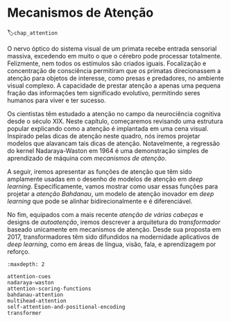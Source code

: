 # Mecanismos de Atenção
:label:`chap_attention`


O nervo óptico do sistema visual de um primata
recebe entrada sensorial massiva,
excedendo em muito o que o cérebro pode processar totalmente.
Felizmente,
nem todos os estímulos são criados iguais.
Focalização e concentração de consciência
permitiram que os primatas direcionassem a atenção
para objetos de interesse,
como presas e predadores,
no ambiente visual complexo.
A capacidade de prestar atenção a
apenas uma pequena fração das informações
tem significado evolutivo,
permitindo seres humanos
para viver e ter sucesso.

Os cientistas têm estudado a atenção
no campo da neurociência cognitiva
desde o século XIX.
Neste capítulo,
começaremos revisando uma estrutura popular
explicando como a atenção é implantada em uma cena visual.
Inspirado pelas dicas de atenção neste quadro,
nós iremos projetar modelos
que alavancam tais dicas de atenção.
Notavelmente, a regressão do kernel Nadaraya-Waston
em 1964 é uma demonstração simples de aprendizado de máquina com *mecanismos de atenção*.


A seguir, iremos apresentar as funções de atenção
que têm sido amplamente usadas em
o desenho de modelos de atenção em *deep learning*.
Especificamente,
vamos mostrar como usar essas funções
para projetar a *atenção Bahdanau*,
um modelo de atenção inovador em *deep learning*
que pode se alinhar bidirecionalmente e é diferenciável.

No fim,
equipados com
a mais recente
*atenção de várias cabeças*
e designs de *autoatenção*,
iremos descrever a arquitetura do *transformador*
baseado unicamente em mecanismos de atenção.
Desde sua proposta em 2017,
transformadores
têm sido difundidos na modernidade
aplicativos de *deep learning*,
como em áreas de
língua,
visão, fala,
e aprendizagem por reforço.

```toc
:maxdepth: 2

attention-cues
nadaraya-waston
attention-scoring-functions
bahdanau-attention
multihead-attention
self-attention-and-positional-encoding
transformer
```

<!--stackedit_data:
eyJoaXN0b3J5IjpbLTE5MTIyOTkwNzAsLTM2MTUxNTI0NywtMT
MxNDMzNDU4Ml19
-->